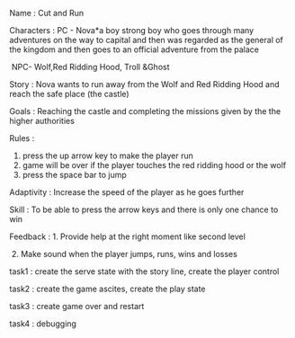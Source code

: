 Name : Cut and Run

Characters : PC -  Nova*a boy strong boy who goes through many adventures on                                							     the way to capital and then was regarded as the general of the    	                    		 kingdom and then goes to an official adventure from the palace 

​					 NPC- Wolf,Red Ridding Hood, Troll &Ghost

Story : Nova wants to run away from the Wolf and Red Ridding Hood and reach the safe place (the castle)

Goals :   Reaching the castle and completing the missions given by the the higher  				authorities

Rules :  

1. press the up arrow key to make the player run
2. game will be over if the player touches the red ridding hood or the wolf
3. press the space bar to jump

Adaptivity : Increase the speed of the player as he goes further

Skill : To be able to press the arrow keys and there is only one chance to win

Feedback : 1. Provide help at the right moment like second level 

​					 2. Make sound when the player jumps, runs, wins and losses

task1 : create the serve state with the story line, create the player control

task2 : create the game ascites, create the play state

task3 : create game over and restart

task4 : debugging 

​						 



